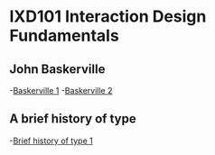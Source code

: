 IXD101 Interaction Design Fundamentals
======================================

John Baskerville
----------------

-[Baskerville 1](https://bandeattie.github.io/JohnBaskerville/baskerville.html)
-[Baskerville 2](https://bandeattie.github.io/JohnBaskerville/baskerville_2.html)


A brief history of type
-----------------------

-[Brief history of type 1](https://bandeattie.github.io/JohnBaskerville/abriefhistoryoftype.html)
